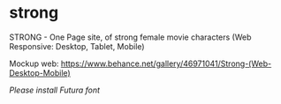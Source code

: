 # strong
STRONG - One Page site, of strong female movie characters (Web Responsive: Desktop, Tablet, Mobile)
 
 Mockup web: https://www.behance.net/gallery/46971041/Strong-(Web-Desktop-Mobile)


*Please install Futura font*
